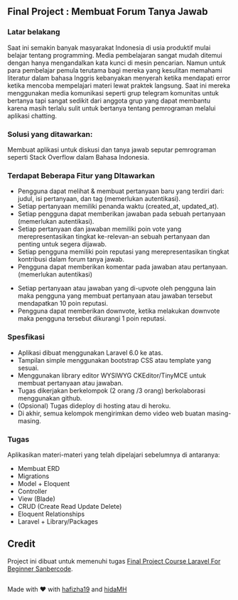 ## Final Project : Membuat Forum Tanya Jawab

### Latar belakang 

Saat ini semakin banyak masyarakat Indonesia di usia produktif mulai belajar tentang programming. Media pembelajaran sangat mudah ditemui dengan hanya mengandalkan kata kunci di mesin pencarian. Namun untuk para pembelajar pemula terutama bagi mereka yang kesulitan memahami literatur dalam bahasa Inggris kebanyakan menyerah ketika mendapati error ketika mencoba mempelajari materi lewat praktek langsung. Saat ini mereka menggunakan media komunikasi seperti grup telegram komunitas untuk bertanya tapi sangat sedikit dari anggota grup yang dapat membantu karena masih terlalu sulit untuk bertanya tentang pemrograman melalui aplikasi chatting. 

### Solusi yang ditawarkan: 

Membuat aplikasi untuk diskusi dan tanya jawab seputar pemrograman seperti Stack Overflow dalam Bahasa Indonesia.

### Terdapat Beberapa Fitur yang DItawarkan

- Pengguna dapat melihat & membuat pertanyaan baru yang terdiri dari: judul, isi pertanyaan, dan tag (memerlukan autentikasi).
- Setiap pertanyaan memiliki penanda waktu (created_at, updated_at).
- Setiap pengguna dapat memberikan jawaban pada sebuah pertanyaan (memerlukan autentikasi).
- Setiap pertanyaan dan jawaban memiliki poin vote yang merepresentasikan tingkat ke-relevan-an sebuah pertanyaan dan penting untuk segera dijawab. 
- Setiap pengguna memiliki poin reputasi yang merepresentasikan tingkat kontribusi dalam forum tanya jawab. 
- Pengguna dapat memberikan komentar pada jawaban atau pertanyaan. (memerlukan autentikasi)
<!-- - Pengguna dapat memberikan upvote, satu pengguna hanya boleh memberikan satu upvote. (memerlukan autentikasi). -->
- Setiap pertanyaan atau jawaban yang di-upvote oleh pengguna lain maka pengguna yang membuat pertanyaan atau jawaban tersebut mendapatkan 10 poin reputasi. 
- Pengguna dapat memberikan downvote, ketika melakukan downvote maka pengguna tersebut dikurangi 1 poin reputasi. 
<!-- - Pembuat pertanyaan dapat menandai jawaban yang menurut dia paling tepat menyelesaikan masalahnya. 
- Setiap jawaban yang ditandai sebagai jawaban tepat maka pengguna yang membuat jawaban tersebut mendapatkan tambahan reputasi 15 poin.
- Pengguna yang boleh downvote adalah pengguna dengan reputasi minimal 15 poin -->

### Spesfikasi

- Aplikasi dibuat menggunakan Laravel 6.0 ke atas.
- Tampilan simple menggunakan bootstrap CSS atau template yang sesuai.
- Menggunakan library editor WYSIWYG CKEditor/TinyMCE untuk membuat pertanyaan atau jawaban.
- Tugas dikerjakan berkelompok (2 orang /3 orang) berkolaborasi menggunakan github.
- (Opsional) Tugas dideploy di hosting atau di heroku.
- Di akhir, semua kelompok mengirimkan demo video web buatan masing-masing.

### Tugas

Aplikasikan materi-materi yang telah dipelajari sebelumnya di antaranya: 
- Membuat ERD
- Migrations
- Model + Eloquent
- Controller
- View (Blade)
- CRUD (Create Read Update Delete)
- Eloquent Relationships
- Laravel + Library/Packages

## Credit

Project ini dibuat untuk memenuhi tugas [Final Project Course Laravel For Beginner Sanbercode](https://blog.sanbercode.com/docs/kurikulum-laravel-web-development/).

## 

Made with :heart: with [hafizha19](https://github.com/hafizha19) and [hidaMH](https://github.com/hidaMH)
